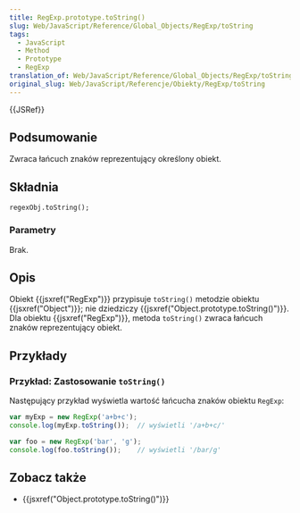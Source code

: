 ```yaml
---
title: RegExp.prototype.toString()
slug: Web/JavaScript/Reference/Global_Objects/RegExp/toString
tags:
  - JavaScript
  - Method
  - Prototype
  - RegExp
translation_of: Web/JavaScript/Reference/Global_Objects/RegExp/toString
original_slug: Web/JavaScript/Referencje/Obiekty/RegExp/toString
---
```

{{JSRef}}

## Podsumowanie

Zwraca łańcuch znaków reprezentujący określony obiekt.

## Składnia

    regexObj.toString();

### Parametry

Brak.

## Opis

Obiekt {{jsxref("RegExp")}} przypisuje `toString()` metodzie obiektu {{jsxref("Object")}}; nie dziedziczy {{jsxref("Object.prototype.toString()")}}. Dla obiektu {{jsxref("RegExp")}}, metoda `toString()` zwraca łańcuch znaków reprezentujący obiekt.

## Przykłady

### Przykład: Zastosowanie `toString()`

Następujący przykład wyświetla wartość łańcucha znaków obiektu `RegExp`:

```js
var myExp = new RegExp('a+b+c');
console.log(myExp.toString());  // wyświetli '/a+b+c/'

var foo = new RegExp('bar', 'g');
console.log(foo.toString());    // wyświetli '/bar/g'
```

## Zobacz także

- {{jsxref("Object.prototype.toString()")}}
